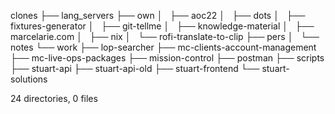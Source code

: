 clones
├── lang_servers
├── own
│   ├── aoc22
│   ├── dots
│   ├── fixtures-generator
│   ├── git-tellme
│   ├── knowledge-material
│   ├── marcelarie.com
│   ├── nix
│   └── rofi-translate-to-clip
├── pers
│   └── notes
└── work
    ├── lop-searcher
    ├── mc-clients-account-management
    ├── mc-live-ops-packages
    ├── mission-control
    ├── postman
    ├── scripts
    ├── stuart-api
    ├── stuart-api-old
    ├── stuart-frontend
    └── stuart-solutions

24 directories, 0 files
